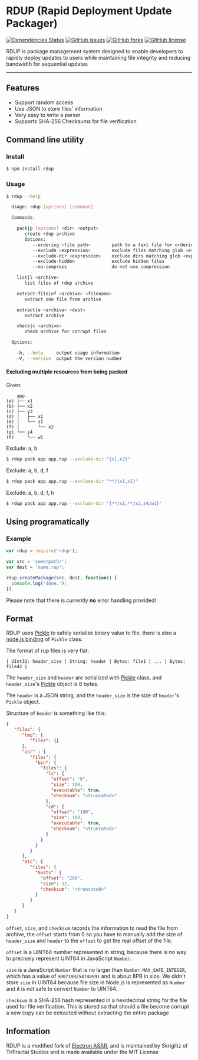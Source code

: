 # RDUP (Rapid Deployment Update Packager)

[![Dependencies Status](https://david-dm.org/Skriglitz/rdup/status.png)](https://david-dm.org/Skriglitz/rdup)
[![GitHub issues](https://img.shields.io/github/issues/Skriglitz/rdup.svg)](https://github.com/Skriglitz/rdup/issues)
[![GitHub forks](https://img.shields.io/github/forks/Skriglitz/rdup.svg)](https://github.com/Skriglitz/rdup/network)
[![GitHub license](https://img.shields.io/github/license/Skriglitz/rdup.svg)](https://github.com/Skriglitz/rdup/blob/master/LICENSE)

RDUP is package management system designed to enable developers to rapidly deploy updates to users while maintaining file integrity and reducing bandwidth for sequential updates

***
## Features

* Support random access
* Use JSON to store files' information
* Very easy to write a parser
* Supports SHA-256 Checksums for file verification

## Command line utility

### Install

```bash
$ npm install rdup
```

### Usage

```bash
$ rdup --help

  Usage: rdup [options] [command]

  Commands:

    pack|p [options] <dir> <output>
       create rdup archive
       Options:
          --ordering <file path>        path to a text file for ordering contents
          --exclude <expression>        exclude files matching glob <expression>
          --exclude-dir <expression>    exclude dirs matching glob <expression> or starting with literal <expression>
          --exclude-hidden              exclude hidden files
          --no-compress                 do not use compression

    list|l <archive>
       list files of rdup archive

    extract-file|ef <archive> <filename>
       extract one file from archive

    extract|e <archive> <dest>
       extract archive

    check|c <archive>
       check archive for corrupt files

  Options:

    -h, --help     output usage information
    -V, --version  output the version number

```

#### Excluding multiple resources from being packed

Given:
```
    app
(a) ├── x1
(b) ├── x2
(c) ├── y3
(d) │   ├── x1
(e) │   └── z1
(f) │       └── x2
(g) └── z4
(h)     └── w1
```

Exclude: a, b
```bash
$ rdup pack app app.rup --exclude-dir "{x1,x2}"
```

Exclude: a, b, d, f
```bash
$ rdup pack app app.rup --exclude-dir "**/{x1,x2}"
```

Exclude: a, b, d, f, h
```bash
$ rdup pack app app.rup --exclude-dir "{**/x1,**/x2,z4/w1}"
```

## Using programatically

### Example

```js
var rdup = require('rdup');

var src = 'some/path/';
var dest = 'name.rup';

rdup.createPackage(src, dest, function() {
  console.log('done.');
})
```

Please note that there is currently **no** error handling provided!

## Format

RDUP uses [Pickle][pickle] to safely serialize binary value to file, there is
also a [node.js binding][node-pickle] of `Pickle` class.

The format of rup files is very flat:

```
| UInt32: header_size | String: header | Bytes: file1 | ... | Bytes: file42 |
```

The `header_size` and `header` are serialized with [Pickle][pickle] class, and
`header_size`'s [Pickle][pickle] object is 8 bytes.

The `header` is a JSON string, and the `header_size` is the size of `header`'s
`Pickle` object.

Structure of `header` is something like this:

```json
{
   "files": {
      "tmp": {
         "files": {}
      },
      "usr" : {
         "files": {
           "bin": {
             "files": {
               "ls": {
                 "offset": "0",
                 "size": 100,
                 "executable": true,
                 "checksum": "<truncated>"
               },
               "cd": {
                 "offset": "100",
                 "size": 100,
                 "executable": true,
                 "checksum": "<truncated>"
               }
             }
           }
         }
      },
      "etc": {
         "files": {
           "hosts": {
             "offset": "200",
             "size": 32,
             "checksum": "<truncated>"
           }
         }
      }
   }
}
```

`offset`, `size`, and `checksum` records the information to read the file from archive, the `offset` starts from 0 so you have to manually add the size of `header_size` and
`header` to the `offset` to get the real offset of the file.

`offset` is a UINT64 number represented in string, because there is no way to
precisely represent UINT64 in JavaScript `Number`.

`size` is a JavaScript `Number` that is no larger than `Number.MAX_SAFE_INTEGER`, which has a value of `9007199254740991` and is about 8PB in size. We didn't store `size` in UINT64 because file size in Node.js is represented as `Number` and it is not safe to
convert `Number` to UINT64.

`checksum` is a SHA-256 hash represented in a hexidecimal string for the file used for file verification. This is stored so that should a file become corrupt a new copy can be extracted without extracting the entire package

[pickle]: https://chromium.googlesource.com/chromium/src/+/master/base/pickle.h
[node-pickle]: https://www.npmjs.org/package/chromium-pickle

## Information

RDUP is a modified fork of [Electron ASAR](https://github.com/electron/asar), and is maintained by Skriglitz of TriFractal Studios and is made available under the MIT License